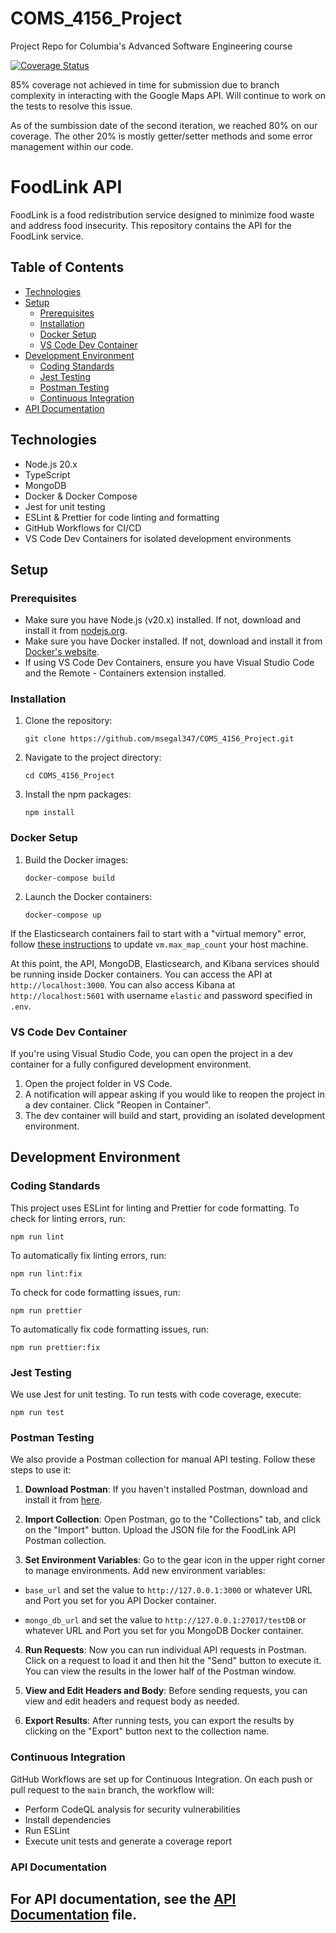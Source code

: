 # COMS_4156_Project
Project Repo for Columbia's Advanced Software Engineering course

[![Coverage Status](https://coveralls.io/repos/github/msegal347/COMS_4156_Project/badge.svg?branch=main)](https://coveralls.io/github/msegal347/COMS_4156_Project?branch=main)

85% coverage not achieved in time for submission due to branch complexity in interacting with the Google Maps API. Will continue to work on the tests to resolve this issue.

As of the sumbission date of the second iteration, we reached 80% on our coverage. The other 20% is mostly getter/setter 
methods and some error management within our code.

# FoodLink API

FoodLink is a food redistribution service designed to minimize food waste and address food insecurity. This repository contains the API for the FoodLink service.

## Table of Contents

- [Technologies](#technologies)
- [Setup](#setup)
  - [Prerequisites](#prerequisites)
  - [Installation](#installation)
  - [Docker Setup](#docker-setup)
  - [VS Code Dev Container](#vs-code-dev-container)
- [Development Environment](#development-environment)
  - [Coding Standards](#coding-standards)
  - [Jest Testing](#jest-testing)
  - [Postman Testing](#postman-testing)
  - [Continuous Integration](#continuous-integration)
- [API Documentation](#api-documentation)


## Technologies

- Node.js 20.x
- TypeScript
- MongoDB
- Docker & Docker Compose
- Jest for unit testing
- ESLint & Prettier for code linting and formatting
- GitHub Workflows for CI/CD
- VS Code Dev Containers for isolated development environments

## Setup

### Prerequisites

- Make sure you have Node.js (v20.x) installed. If not, download and install it from [nodejs.org](https://nodejs.org/).
- Make sure you have Docker installed. If not, download and install it from [Docker's website](https://www.docker.com/products/docker-desktop).
- If using VS Code Dev Containers, ensure you have Visual Studio Code and the Remote - Containers extension installed.

### Installation

1. Clone the repository:

    ```
    git clone https://github.com/msegal347/COMS_4156_Project.git
    ```

2. Navigate to the project directory:

    ```
    cd COMS_4156_Project
    ```

3. Install the npm packages:

    ```
    npm install
    ```

### Docker Setup

1. Build the Docker images:

    ```
    docker-compose build
    ```

2. Launch the Docker containers:

    ```
    docker-compose up
    ```

If the Elasticsearch containers fail to start with a "virtual memory" error, follow [these instructions](https://www.elastic.co/guide/en/elasticsearch/reference/current/docker.html#_set_vm_max_map_count_to_at_least_262144) to update `vm.max_map_count` your host machine.

At this point, the API, MongoDB, Elasticsearch, and Kibana services should be running inside Docker containers. You can access the API at `http://localhost:3000`. You can also access Kibana at `http://localhost:5601` with username `elastic` and password specified in `.env`.

### VS Code Dev Container

If you're using Visual Studio Code, you can open the project in a dev container for a fully configured development environment.

1. Open the project folder in VS Code.
2. A notification will appear asking if you would like to reopen the project in a dev container. Click "Reopen in Container".
3. The dev container will build and start, providing an isolated development environment.

## Development Environment

### Coding Standards

This project uses ESLint for linting and Prettier for code formatting. To check for linting errors, run:

```
npm run lint
```

To automatically fix linting errors, run:

```
npm run lint:fix
```

To check for code formatting issues, run:

```
npm run prettier
```

To automatically fix code formatting issues, run:

```
npm run prettier:fix
```

### Jest Testing

We use Jest for unit testing. To run tests with code coverage, execute:

```
npm run test
```

### Postman Testing

We also provide a Postman collection for manual API testing. Follow these steps to use it:

1. **Download Postman**: If you haven't installed Postman, download and install it from [here](https://www.postman.com/downloads/).

2. **Import Collection**: Open Postman, go to the "Collections" tab, and click on the "Import" button. Upload the JSON file for the FoodLink API Postman collection.

3. **Set Environment Variables**: Go to the gear icon in the upper right corner to manage environments. Add new environment variables:

- `base_url` and set the value to `http://127.0.0.1:3000` or whatever URL and Port you set for you API Docker container.

- `mongo_db_url` and set the value to `http://127.0.0.1:27017/testDB` or whatever URL and Port you set for you MongoDB Docker container.

4. **Run Requests**: Now you can run individual API requests in Postman. Click on a request to load it and then hit the "Send" button to execute it. You can view the results in the lower half of the Postman window.

5. **View and Edit Headers and Body**: Before sending requests, you can view and edit headers and request body as needed.

6. **Export Results**: After running tests, you can export the results by clicking on the "Export" button next to the collection name.

### Continuous Integration

GitHub Workflows are set up for Continuous Integration. On each push or pull request to the `main` branch, the workflow will:

- Perform CodeQL analysis for security vulnerabilities
- Install dependencies
- Run ESLint
- Execute unit tests and generate a coverage report

### API Documentation

For API documentation, see the [API Documentation](API_Documentation.md) file.
---

